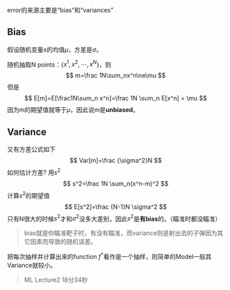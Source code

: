 error的来源主要是“bias”和“variances”



## Bias

假设随机变量x的均值$\mu$，方差是$\sigma$。

随机抽取N points：{$x^1,x^2,\cdots,x^N$}，则
$$
m=\frac 1N\sum_nx^n\ne\mu
$$
但是
$$
E[m]=E[\frac1N\sum_n x^n]=\frac 1N \sum_n E[x^n] = \mu
$$
因为m的期望值就等于$\mu$，因此说m是**unbiased**。



## Variance

又有方差公式如下
$$
Var[m]=\frac {\sigma^2}N
$$
如何估计方差? 用$s^2$
$$
s^2=\frac 1N \sum_n(x^n-m)^2
$$
计算$s^2$的期望值
$$
E[s^2]=\frac {N-1}N \sigma^2
$$
只有N很大的时候$s^2$才和$\sigma^2$没多大差别，因此$s^2$是**有bias**的。（瞄准时都没瞄准）

> bias就是你瞄准靶子时，有没有瞄准，而variance则是射出去的子弹因为其它因素而导致的随机误差。



把每次抽样并计算出来的function $f^*$看作是一个抽样，则简单的Model一般其Variance就较小。



> ML Lecture2 18分34秒

